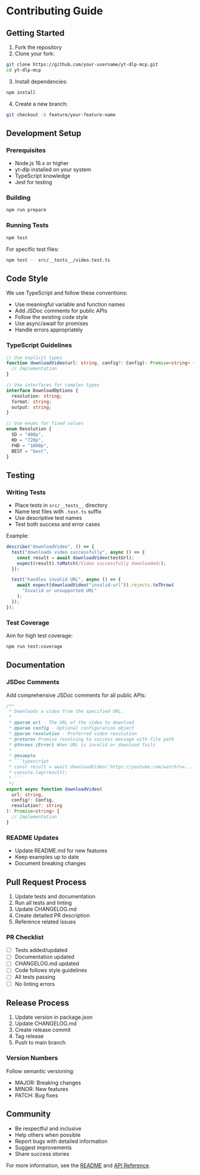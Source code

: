 # Contributing Guide

## Getting Started

1. Fork the repository
2. Clone your fork:

```bash
git clone https://github.com/your-username/yt-dlp-mcp.git
cd yt-dlp-mcp
```

3. Install dependencies:

```bash
npm install
```

4. Create a new branch:

```bash
git checkout -b feature/your-feature-name
```

## Development Setup

### Prerequisites

- Node.js 16.x or higher
- yt-dlp installed on your system
- TypeScript knowledge
- Jest for testing

### Building

```bash
npm run prepare
```

### Running Tests

```bash
npm test
```

For specific test files:

```bash
npm test -- src/__tests__/video.test.ts
```

## Code Style

We use TypeScript and follow these conventions:

- Use meaningful variable and function names
- Add JSDoc comments for public APIs
- Follow the existing code style
- Use async/await for promises
- Handle errors appropriately

### TypeScript Guidelines

```typescript
// Use explicit types
function downloadVideo(url: string, config?: Config): Promise<string> {
  // Implementation
}

// Use interfaces for complex types
interface DownloadOptions {
  resolution: string;
  format: string;
  output: string;
}

// Use enums for fixed values
enum Resolution {
  SD = "480p",
  HD = "720p",
  FHD = "1080p",
  BEST = "best",
}
```

## Testing

### Writing Tests

- Place tests in `src/__tests__` directory
- Name test files with `.test.ts` suffix
- Use descriptive test names
- Test both success and error cases

Example:

```typescript
describe("downloadVideo", () => {
  test("downloads video successfully", async () => {
    const result = await downloadVideo(testUrl);
    expect(result).toMatch(/Video successfully downloaded/);
  });

  test("handles invalid URL", async () => {
    await expect(downloadVideo("invalid-url")).rejects.toThrow(
      "Invalid or unsupported URL"
    );
  });
});
```

### Test Coverage

Aim for high test coverage:

```bash
npm run test:coverage
```

## Documentation

### JSDoc Comments

Add comprehensive JSDoc comments for all public APIs:

````typescript
/**
 * Downloads a video from the specified URL.
 *
 * @param url - The URL of the video to download
 * @param config - Optional configuration object
 * @param resolution - Preferred video resolution
 * @returns Promise resolving to success message with file path
 * @throws {Error} When URL is invalid or download fails
 *
 * @example
 * ```typescript
 * const result = await downloadVideo('https://youtube.com/watch?v=...', config);
 * console.log(result);
 * ```
 */
export async function downloadVideo(
  url: string,
  config?: Config,
  resolution?: string
): Promise<string> {
  // Implementation
}
````

### README Updates

- Update README.md for new features
- Keep examples up to date
- Document breaking changes

## Pull Request Process

1. Update tests and documentation
2. Run all tests and linting
3. Update CHANGELOG.md
4. Create detailed PR description
5. Reference related issues

### PR Checklist

- [ ] Tests added/updated
- [ ] Documentation updated
- [ ] CHANGELOG.md updated
- [ ] Code follows style guidelines
- [ ] All tests passing
- [ ] No linting errors

## Release Process

1. Update version in package.json
2. Update CHANGELOG.md
3. Create release commit
4. Tag release
5. Push to main branch

### Version Numbers

Follow semantic versioning:

- MAJOR: Breaking changes
- MINOR: New features
- PATCH: Bug fixes

## Community

- Be respectful and inclusive
- Help others when possible
- Report bugs with detailed information
- Suggest improvements
- Share success stories

For more information, see the [README](./README.md) and [API Reference](./api.md).
